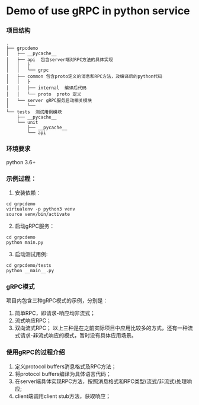 # Demo of use gRPC in python service

### 项目结构
```
.
├── grpcdemo
│   ├── __pycache__
│   ├── api  包含server端对RPC方法的具体实现
│   │   ├
│   │   └── grpc
│   ├── common 包含proto定义的消息和RPC方法，及编译后的python代码
│   │   ├
│   │   ├── internal  编译后代码
│   │   └── proto  proto 定义
│   └── server gRPC服务启动相关模块
│       └──
└── tests  测试用例模块
    ├── __pycache__
    └── unit
        ├── __pycache__
        └── api

```

### 环境要求
python 3.6+

### 示例过程：
1. 安装依赖：
```
cd grpcdemo
virtualenv -p python3 venv
source venv/bin/activate

```
2. 启动gRPC服务：
```
cd grpcdemo
python main.py
```
3. 启动测试用例:
```
cd grpcdemo/tests
python __main__.py
```

### gRPC模式
项目内包含三种gRPC模式的示例，分别是：
1. 简单RPC，即请求-响应均非流式；
2. 流式响应RPC；
3. 双向流式RPC；
以上三种是在之前实际项目中应用比较多的方式，还有一种流式请求-非流式响应的模式，暂时没有具体应用场景。


### 使用gRPC的过程介绍
1. 定义protocol buffers消息格式及RPC方法；
2. 将protocol buffers编译为具体语言代码；
3. 在server端具体实现RPC方法，按照消息格式和RPC类型(流式/非流式)处理响应;
4. client端调用client stub方法，获取响应；
